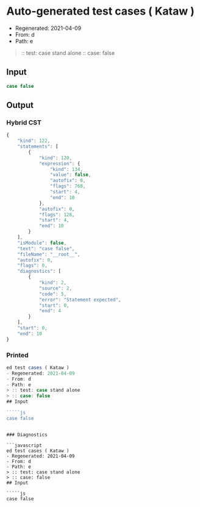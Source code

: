 # Auto-generated test cases ( Kataw )
- Regenerated: 2021-04-09
- From: d
- Path: e
> :: test: case stand alone
> :: case: false
## Input

`````js
case false
`````

## Output

### Hybrid CST

```javascript
{
    "kind": 122,
    "statements": [
        {
            "kind": 120,
            "expression": {
                "kind": 134,
                "value": false,
                "autofix": 0,
                "flags": 768,
                "start": 4,
                "end": 10
            },
            "autofix": 0,
            "flags": 128,
            "start": 4,
            "end": 10
        }
    ],
    "isModule": false,
    "text": "case false",
    "fileName": "__root__",
    "autofix": 0,
    "flags": 0,
    "diagnostics": [
        {
            "kind": 2,
            "source": 2,
            "code": 5,
            "error": "Statement expected",
            "start": 0,
            "end": 4
        }
    ],
    "start": 0,
    "end": 10
}
```

### Printed

```javascript
ed test cases ( Kataw )
- Regenerated: 2021-04-09
- From: d
- Path: e
> :: test: case stand alone
> :: case: false
## Input

`````js
case false
`````
```

### Diagnostics

```javascript
ed test cases ( Kataw )
- Regenerated: 2021-04-09
- From: d
- Path: e
> :: test: case stand alone
> :: case: false
## Input

`````js
case false
`````
```

